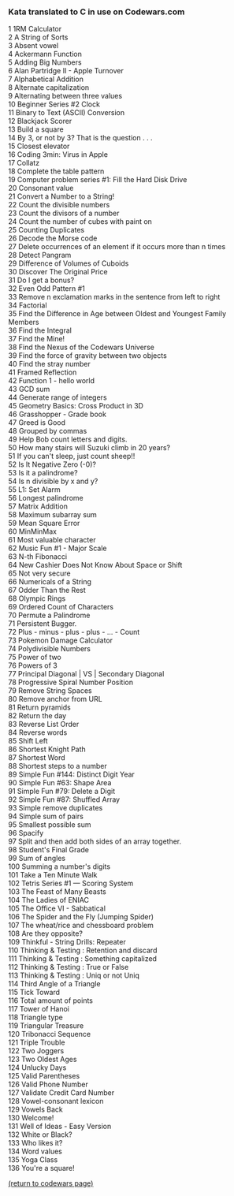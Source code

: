 <!-- For more details see [GitHub Flavored Markdown](https://guides.github.com/features/mastering-markdown/). -->

### Kata translated to C in use on Codewars.com

<!-- eventually these could be ranked by solves and live updated -->
<!-- <a href="http://example.com/" target="_blank">Hello, world!</a> -->
<!-- [1RM Calculator](https://www.codewars.com/kata/595bbea8a930ac0b91000130){:target="_blank"} -->
1  1RM Calculator<br>
2  A String of Sorts<br>
3  Absent vowel<br>
4  Ackermann Function <br>
5  Adding Big Numbers<br>
6  Alan Partridge II - Apple Turnover<br>
7  Alphabetical Addition<br>
8  Alternate capitalization<br>
9  Alternating between three values<br>
10  Beginner Series #2 Clock<br>
11  Binary to Text (ASCII) Conversion<br>
12  Blackjack Scorer<br>
13  Build a square<br>
14  By 3, or not by 3? That is the question . . .<br>
15  Closest elevator<br>
16  Coding 3min: Virus in Apple<br>
17  Collatz<br>
18  Complete the table pattern<br>
19  Computer problem series #1: Fill the Hard Disk Drive<br>
20  Consonant value<br>
21  Convert a Number to a String!<br>
22  Count the divisible numbers<br>
23  Count the divisors of a number<br>
24  Count the number of cubes with paint on<br>
25  Counting Duplicates<br>
26  Decode the Morse code <br>
27  Delete occurrences of an element if it occurs more than n times<br>
28  Detect Pangram<br>
29  Difference of Volumes of Cuboids<br>
30  Discover The Original Price<br>
31  Do I get a bonus?<br>
32  Even Odd Pattern #1<br>
33  Remove n exclamation marks in the sentence from left to right<br>
34  Factorial<br>
35  Find the Difference in Age between Oldest and Youngest Family Members<br>
36  Find the Integral<br>
37  Find the Mine!<br>
38  Find the Nexus of the Codewars Universe<br>
39  Find the force of gravity between two objects<br>
40  Find the stray number<br>
41  Framed Reflection<br>
42  Function 1 - hello world<br>
43  GCD sum <br>
44  Generate range of integers<br>
45  Geometry Basics: Cross Product in 3D<br>
46  Grasshopper - Grade book<br>
47  Greed is Good<br>
48  Grouped by commas<br>
49  Help Bob count letters and digits.<br>
50  How many stairs will Suzuki climb in 20 years?<br>
51  If you can't sleep, just count sheep!!<br>
52  Is It Negative Zero (-0)?<br>
53  Is it a palindrome?<br>
54  Is n divisible by x and y?<br>
55  L1: Set Alarm<br>
56  Longest palindrome<br>
57  Matrix Addition<br>
58  Maximum subarray sum<br>
59  Mean Square Error<br>
60  MinMinMax<br>
61  Most valuable character<br>
62  Music Fun #1 - Major Scale<br>
63  N-th Fibonacci<br>
64  New Cashier Does Not Know About Space or Shift <br>
65  Not very secure<br>
66  Numericals of a String<br>
67  Odder Than the Rest<br>
68  Olympic Rings<br>
69  Ordered Count of Characters<br>
70  Permute a Palindrome<br>
71  Persistent Bugger.<br>
72  Plus - minus - plus - plus - ... - Count<br>
73  Pokemon Damage Calculator<br>
74  Polydivisible Numbers<br>
75  Power of two<br>
76  Powers of 3<br>
77  Principal Diagonal | VS | Secondary Diagonal<br>
78  Progressive Spiral Number Position<br>
79  Remove String Spaces<br>
80  Remove anchor from URL<br>
81  Return pyramids<br>
82  Return the day <br>
83  Reverse List Order<br>
84  Reverse words<br>
85  Shift Left<br>
86  Shortest Knight Path<br>
87  Shortest Word<br>
88  Shortest steps to a number<br>
89  Simple Fun #144: Distinct Digit Year<br>
90  Simple Fun #63: Shape Area<br>
91  Simple Fun #79: Delete a Digit<br>
92  Simple Fun #87: Shuffled Array<br>
93  Simple remove duplicates<br>
94  Simple sum of pairs<br>
95  Smallest possible sum <br>
96  Spacify<br>
97  Split and then add both sides of an array together.<br>
98  Student's Final Grade<br>
99  Sum of angles<br>
100  Summing a number's digits<br>
101  Take a Ten Minute Walk<br>
102  Tetris Series #1 — Scoring System<br>
103  The Feast of Many Beasts<br>
104  The Ladies of ENIAC<br>
105  The Office VI - Sabbatical<br>
106  The Spider and the Fly (Jumping Spider)<br>
107  The wheat/rice and chessboard problem<br>
108  Are they opposite?<br>
109  Thinkful - String Drills: Repeater<br>
110  Thinking & Testing : Retention and discard<br>
111  Thinking & Testing : Something capitalized<br>
112  Thinking & Testing : True or False<br>
113  Thinking & Testing : Uniq or not Uniq<br>
114  Third Angle of a Triangle<br>
115  Tick Toward<br>
116  Total amount of points<br>
117  Tower of Hanoi<br>
118  Triangle type<br>
119  Triangular Treasure<br>
120  Tribonacci Sequence<br>
121  Triple Trouble<br>
122  Two Joggers<br>
123  Two Oldest Ages<br>
124  Unlucky Days<br>
125  Valid Parentheses<br>
126  Valid Phone Number<br>
127  Validate Credit Card Number<br>
128  Vowel-consonant lexicon<br>
129  Vowels Back<br>
130  Welcome!<br>
131  Well of Ideas - Easy Version<br>
132  White or Black?<br>
133  Who likes it?<br>
134  Word values<br>
135  Yoga Class<br>
136  You're a square!<br>

<a href="https://rowcased.github.io/codewars.html#translator">(return to codewars page)</a>

<!--
<a href="https://rowcased.github.io/">(return to portfolio)</a>
<hr>
-->
